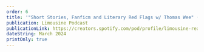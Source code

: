 ```yaml
---
order: 6
title: '"Short Stories, Fanficm and Literary Red Flags w/ Thomas Wee" (Podcast)'
publication: Limousine Podcast
publicationLink: https://creators.spotify.com/pod/profile/limousine-reading-series/episodes/Short-Stories--Fanfic---Literary-Red-Flags-w-Thomas-Mar-Wee-e2js6gh
dateString: March 2024
printOnly: true
---
```

